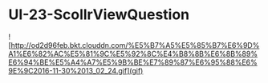 # UI-23-ScollrViewQuestion
![http://od2d96feb.bkt.clouddn.com/%E5%B7%A5%E5%85%B7%E6%9D%A1%E6%82%AC%E5%81%9C%E5%92%8C%E4%B8%8B%E6%8B%89%E6%94%BE%E5%A4%A7%E5%9B%BE%E7%89%87%E6%95%88%E6%9E%9C2016-11-30%2013_02_24.gif](gif)
